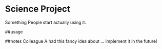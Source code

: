 # Science Project
Something
People start actually using it. 

##usage

##notes
Colleague A had this fancy idea about ... implement it in the future!
